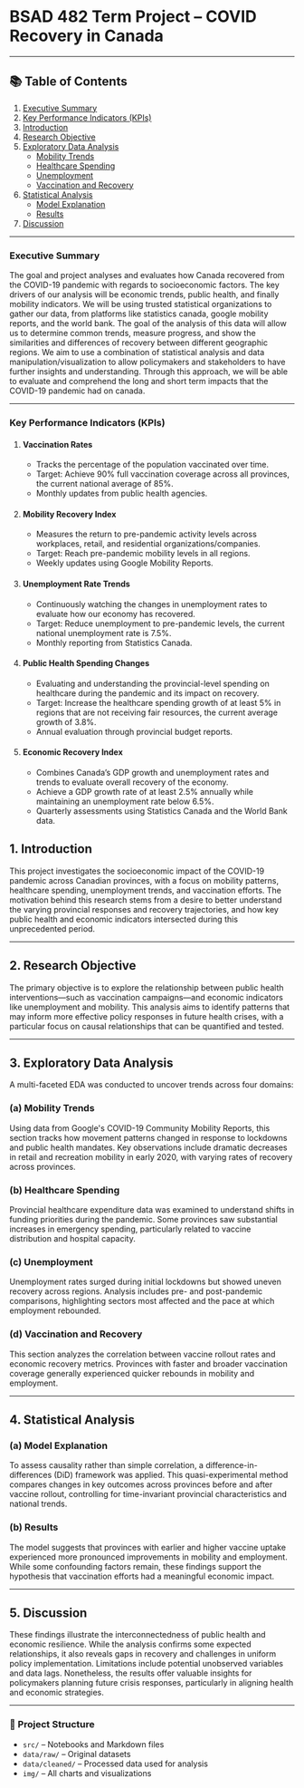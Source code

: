 # BSAD 482 Term Project – COVID Recovery in Canada

---

## 📚 Table of Contents

1. [Executive Summary](#executive-summary)  
2. [Key Performance Indicators (KPIs)](#key-performance-indicators-kpis)  
3. [Introduction](#1-introduction)  
4. [Research Objective](#2-research-objective)  
5. [Exploratory Data Analysis](#3-exploratory-data-analysis)  
    - [Mobility Trends](#a-mobility-trends)  
    - [Healthcare Spending](#b-healthcare-spending)  
    - [Unemployment](#c-unemployment)  
    - [Vaccination and Recovery](#d-vaccination-and-recovery)  
6. [Statistical Analysis](#4-statistical-analysis)  
    - [Model Explanation](#a-model-explanation)  
    - [Results](#b-results)  
7. [Discussion](#5-discussion)

---

### **Executive Summary**

The goal and project analyses and evaluates how Canada recovered from the COVID-19 pandemic with regards to socioeconomic factors. The key drivers of our analysis will be economic trends, public health, and finally mobility indicators. We will be using trusted statistical organizations to gather our data, from platforms like statistics canada, google mobility reports, and the world bank. The goal of the analysis of this data will allow us to determine common trends, measure progress, and show the similarities and differences of recovery between different geographic regions. We aim to use a combination of statistical analysis and data manipulation/visualization to allow policymakers and stakeholders to have further insights and understanding. Through this approach, we will be able to evaluate and comprehend the long and short term impacts that the COVID-19 pandemic had on canada.

---

### **Key Performance Indicators (KPIs)**

1. #### **Vaccination Rates**
   * Tracks the percentage of the population vaccinated over time.  
   * Target: Achieve 90% full vaccination coverage across all provinces, the current national average of 85%.  
   * Monthly updates from public health agencies.

2. #### **Mobility Recovery Index**
   * Measures the return to pre-pandemic activity levels across workplaces, retail, and residential organizations/companies.  
   * Target: Reach pre-pandemic mobility levels in all regions.  
   * Weekly updates using Google Mobility Reports.

3. #### **Unemployment Rate Trends**
   * Continuously watching the changes in unemployment rates to evaluate how our economy has recovered.  
   * Target: Reduce unemployment to pre-pandemic levels, the current national unemployment rate is 7.5%.  
   * Monthly reporting from Statistics Canada.

4. #### **Public Health Spending Changes**
   * Evaluating and understanding the provincial-level spending on healthcare during the pandemic and its impact on recovery.  
   * Target: Increase the healthcare spending growth of at least 5% in regions that are not receiving fair resources, the current average growth of 3.8%.  
   * Annual evaluation through provincial budget reports.

5. #### **Economic Recovery Index**
   * Combines Canada’s GDP growth and unemployment rates and trends to evaluate overall recovery of the economy.  
   * Achieve a GDP growth rate of at least 2.5% annually while maintaining an unemployment rate below 6.5%.  
   * Quarterly assessments using Statistics Canada and the World Bank data.
## 1. Introduction

This project investigates the socioeconomic impact of the COVID-19 pandemic across Canadian provinces, with a focus on mobility patterns, healthcare spending, unemployment trends, and vaccination efforts. The motivation behind this research stems from a desire to better understand the varying provincial responses and recovery trajectories, and how key public health and economic indicators intersected during this unprecedented period.

---

## 2. Research Objective

The primary objective is to explore the relationship between public health interventions—such as vaccination campaigns—and economic indicators like unemployment and mobility. This analysis aims to identify patterns that may inform more effective policy responses in future health crises, with a particular focus on causal relationships that can be quantified and tested.

---

## 3. Exploratory Data Analysis

A multi-faceted EDA was conducted to uncover trends across four domains:

### (a) Mobility Trends

Using data from Google's COVID-19 Community Mobility Reports, this section tracks how movement patterns changed in response to lockdowns and public health mandates. Key observations include dramatic decreases in retail and recreation mobility in early 2020, with varying rates of recovery across provinces.

### (b) Healthcare Spending

Provincial healthcare expenditure data was examined to understand shifts in funding priorities during the pandemic. Some provinces saw substantial increases in emergency spending, particularly related to vaccine distribution and hospital capacity.

### (c) Unemployment

Unemployment rates surged during initial lockdowns but showed uneven recovery across regions. Analysis includes pre- and post-pandemic comparisons, highlighting sectors most affected and the pace at which employment rebounded.

### (d) Vaccination and Recovery

This section analyzes the correlation between vaccine rollout rates and economic recovery metrics. Provinces with faster and broader vaccination coverage generally experienced quicker rebounds in mobility and employment.

---

## 4. Statistical Analysis

### (a) Model Explanation

To assess causality rather than simple correlation, a difference-in-differences (DiD) framework was applied. This quasi-experimental method compares changes in key outcomes across provinces before and after vaccine rollout, controlling for time-invariant provincial characteristics and national trends.

### (b) Results

The model suggests that provinces with earlier and higher vaccine uptake experienced more pronounced improvements in mobility and employment. While some confounding factors remain, these findings support the hypothesis that vaccination efforts had a meaningful economic impact.

---

## 5. Discussion

These findings illustrate the interconnectedness of public health and economic resilience. While the analysis confirms some expected relationships, it also reveals gaps in recovery and challenges in uniform policy implementation. Limitations include potential unobserved variables and data lags. Nonetheless, the results offer valuable insights for policymakers planning future crisis responses, particularly in aligning health and economic strategies.


---


### 📁 Project Structure

- `src/` – Notebooks and Markdown files  
- `data/raw/` – Original datasets  
- `data/cleaned/` – Processed data used for analysis  
- `img/` – All charts and visualizations
